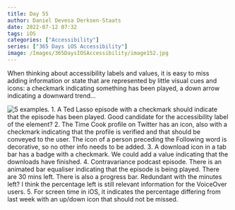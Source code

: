 ```yaml
---
title: Day 55
author: Daniel Devesa Derksen-Staats
date: 2022-07-12 07:32
tags: iOS
categories: ["Accessibility"]
series: ["365 Days iOS Accessibility"]
image: /Images/365DaysIOSAccessibility/image152.jpg
---
```


When thinking about accessibility labels and values, it is easy to miss adding information or state that are represented by little visual cues and icons: a checkmark indicating something has been played, a down arrow indicating a downward trend...

![5 examples. 1. A Ted Lasso episode with a checkmark should indicate that the episode has been played. Good candidate for the accessibility label of the element? 2. The Time Cook profile on Twitter has an icon, also with a checkmark indicating that the profile is verified and that should be conveyed to the user. The icon of a person preceding the Following word is decorative, so no other info needs to be added. 3. A download icon in a tab bar has a badge with a checkmark. We could add a value indicating that the downloads have finished. 4. Contravariance podcast episode. There is an animated bar equaliser indicating that the episode is being played. There are 30 mins left. There is also a progress bar. Redundant with the minutes left? I think the percentage left is still relevant information for the VoiceOver users. 5. For screen time in iOS, it indicates the percentage differing from last week with an up/down icon that should not be missed.](/Images/365DaysIOSAccessibility/image152.jpg)

